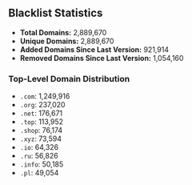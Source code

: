 ## Blacklist Statistics

- **Total Domains:** 2,889,670
- **Unique Domains:** 2,889,670
- **Added Domains Since Last Version:** 921,914
- **Removed Domains Since Last Version:** 1,054,160

### Top-Level Domain Distribution

-  `.com`: 1,249,916
-  `.org`: 237,020
-  `.net`: 176,671
-  `.top`: 113,952
-  `.shop`: 76,174
-  `.xyz`: 73,594
-  `.io`: 64,326
-  `.ru`: 56,826
-  `.info`: 50,185
-  `.pl`: 49,054
